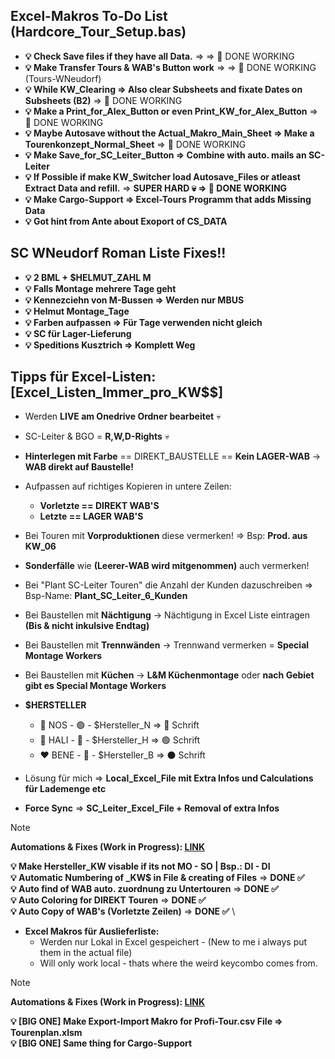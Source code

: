 ## Excel-Makros To-Do List (Hardcore_Tour_Setup.bas)
- **💡 Check Save files if they have all Data.** => => 💚 DONE WORKING
- **💡 Make Transfer Tours & WAB's Button work** => => 💚 DONE WORKING (Tours-WNeudorf)
- **💡 While KW_Clearing => Also clear Subsheets and fixate Dates on Subsheets (B2)** => 💚 DONE WORKING
- **💡 Make a Print_for_Alex_Button or even Print_KW_for_Alex_Button** => 💚 DONE WORKING
- **💡 Maybe Autosave without the Actual_Makro_Main_Sheet => Make a Tourenkonzept_Normal_Sheet** => 💚 DONE WORKING
- **💡 Make Save_for_SC_Leiter_Button => Combine with auto. mails an SC-Leiter**
- **💡 If Possible if make KW_Switcher load Autosave_Files or atleast Extract Data and refill.** => **SUPER HARD 💀 => 💚 DONE WORKING**
- **💡 Make Cargo-Support => Excel-Tours Programm that adds Missing Data**
- **💡 Got hint from Ante about Exoport of CS_DATA**


## SC WNeudorf Roman Liste Fixes!!
- **💡 2 BML + $HELMUT_ZAHL M**
- **💡 Falls Montage mehrere Tage geht**
- **💡 Kennezciehn von M-Bussen => Werden nur MBUS**
- **💡 Helmut Montage_Tage**
- **💡 Farben aufpassen => Für Tage verwenden nicht gleich**
- **💡 SC für Lager-Lieferung**
- **💡 Speditions Kusztrich => Komplett Weg**

## Tipps für Excel-Listen: [Excel_Listen_Immer_pro_KW$$]
- Werden **LIVE am Onedrive Ordner bearbeitet** 💀
- SC-Leiter & BGO = **R,W,D-Rights** 💀

- **Hinterlegen mit Farbe** == DIREKT_BAUSTELLE == **Kein LAGER-WAB** -> **WAB direkt auf Baustelle!**

- Aufpassen auf richtiges Kopieren in untere Zeilen:
  - **Vorletzte == DIREKT WAB'S**
  - **Letzte == LAGER WAB'S**

- Bei Touren mit **Vorproduktionen** diese vermerken! => Bsp: **Prod. aus KW_06**
- **Sonderfälle** wie **(Leerer-WAB wird mitgenommen)** auch vermerken!
- Bei "Plant SC-Leiter Touren" die Anzahl der Kunden dazuschreiben => Bsp-Name: **Plant_SC_Leiter_6_Kunden**
- Bei Baustellen mit **Nächtigung** -> Nächtigung in Excel Liste eintragen **(Bis & nicht inkulsive Endtag)**
- Bei Baustellen mit **Trennwänden** -> Trennwand vermerken = **Special Montage Workers**
- Bei Baustellen mit **Küchen** -> **L&M Küchenmontage** oder **nach Gebiet gibt es Special Montage Workers**

- **$HERSTELLER**
    - 💚 NOS  - 🟢 - $Hersteller_N => 🔵 Schrift
    - 💙 HALI - 🔵 - $Hersteller_H => 🟢 Schrift
    - ❤️ BENE - 🔴 - $Hersteller_B => ⚫ Schrift


- Lösung für mich => **Local_Excel_File mit Extra Infos und Calculations für Lademenge etc**
- **Force Sync** => **SC_Leiter_Excel_File + Removal of extra Infos**
> [!NOTE]
> **Automations & Fixes (Work in Progress): [LINK](../excel_makros/Modul1.bas)**
> 
> **💡 Make Hersteller_KW visable if its not MO - SO | Bsp.: DI - DI**\
> **💡 Automatic Numbering of _KW$ in File & creating of Files** => **DONE ✅** \
> **💡 Auto find of WAB auto. zuordnung zu Untertouren** => **DONE ✅** \
> **💡 Auto Coloring for DIREKT Touren** => **DONE ✅** \
> **💡 Auto Copy of WAB's (Vorletzte Zeilen)** => **DONE ✅** \

- **Excel Makros für Auslieferliste:**
    - Werden nur Lokal in Excel gespeichert - (New to me i always put them in the actual file) 
    - Will only work local - thats where the weird keycombo comes from.

> [!NOTE]
> **Automations & Fixes (Work in Progress): [LINK](../excel_makros/Modul1.bas)**
> 
> **💡 [BIG ONE] Make Export-Import Makro for Profi-Tour.csv File => Tourenplan.xlsm** \
> **💡 [BIG ONE] Same thing for Cargo-Support** 

